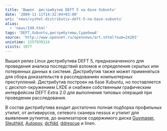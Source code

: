 ```yaml
---
title: 'Вышел  дистрибутив DEFT 5 на базе Xubuntu'
date: '2009-11-11T14:32:04+03:00'
uri: 'news/vyshel-distributiv-deft-5-na-baze-xubuntu'
alias: 
  - 'news/199.html'
tags: 'DEFT,Xubuntu,дистрибутивы,Судебный'
source: 'http://www.opennet.ru/opennews/art.shtml?num=24203'
unixtime: 1257939124
visits: 1077
---
```

Вышел  релиз Linux дистрибутива  DEFT 5,  предназначенного для проведения анализа последствий взломов и определения скрытых или потерянных данных в системе. Дистрибутив также может применяться для сбора доказательств в расследованиях компьютерных преступлений. Дистрибутив построен на базе Xubuntu, но поставляется с десктоп-окружением LXDE и снабжен собственным графическим интерфейсом DEFT Extra 2.0 для выполнения типовых операций при проведении расследования.

В состав дистрибутива входит достаточно полная подборка профильных утилит, от антивирусов, cетевого сканера nessus и утилит для выявления руткитов, до анализаторов содержимого диска  [Guymager](http://guymager.sourceforge.net/), [Sleuthkit](http://www.sleuthkit.org/),  [Autopsy](http://www.sleuthkit.org/autopsy/index.php), [dcfldd](http://dcfldd.sourceforge.net/), [ddrescue](http://www.gnu.org/software/ddrescue/ddrescue.html) и linen.
